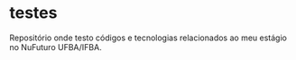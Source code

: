# testes
Repositório onde testo códigos e tecnologias relacionados ao meu estágio no NuFuturo UFBA/IFBA.
